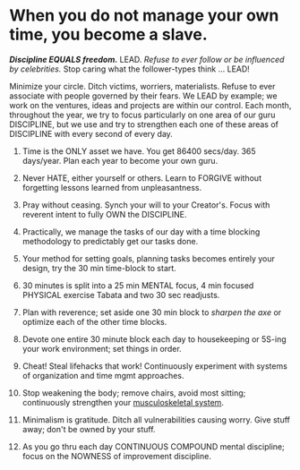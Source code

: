 # When you do not manage your own time, you become a slave.

***Discipline EQUALS freedom.*** LEAD. *Refuse to ever follow or be influenced by celebrities.* Stop caring what the follower-types think ... LEAD!

Minimize your circle. Ditch victims, worriers, materialists. Refuse to ever associate with people governed by their fears. We LEAD by example; we work on the ventures, ideas and projects are within our control. Each month, throughout the year, we try to focus particularly on one area of our guru DISCIPLINE, but we use and try to strengthen each one of these areas of DISCIPLINE with every second of every day.

1) Time is the ONLY asset we have. You get 86400 secs/day. 365 days/year. Plan each year to become your own guru.

2) Never HATE, either yourself or others. Learn to FORGIVE without forgetting lessons learned from unpleasantness.

3) Pray without ceasing. Synch your will to your Creator's. Focus with reverent intent to fully OWN the DISCIPLINE. 

4) Practically, we manage the tasks of our day with a time blocking methodology to predictably get our tasks done.

5) Your method for setting goals, planning tasks becomes entirely your design, try the 30 min time-block to start.

6) 30 minutes is split into a 25 min MENTAL focus, 4 min focused PHYSICAL exercise Tabata and two 30 sec readjusts.

7) Plan with reverence; set aside one 30 min block to *sharpen the axe* or optimize each of the other time blocks.

8) Devote one entire 30 minute block each day to housekeeping or 5S-ing your work environment; set things in order.

9) Cheat! Steal lifehacks that work! Continuously experiment with systems of organization and time mgmt approaches.

10) Stop weakening the body; remove chairs, avoid most sitting; continuously strengthen your [musculoskeletal system](https://en.wikipedia.org/wiki/Human_musculoskeletal_system).

11) Minimalism is gratitude. Ditch all vulnerabilities causing worry. Give stuff away; don't be owned by your stuff.

12) As you go thru each day CONTINUOUS COMPOUND mental discipline; focus on the NOWNESS of improvement discipline.
